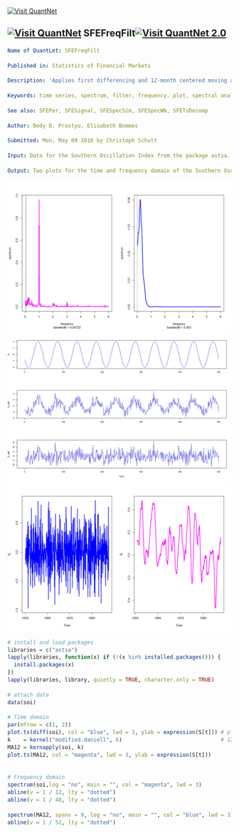 
[<img src="https://github.com/QuantLet/Styleguide-and-FAQ/blob/master/pictures/banner.png" width="880" alt="Visit QuantNet">](http://quantlet.de/index.php?p=info)

## [<img src="https://github.com/QuantLet/Styleguide-and-Validation-procedure/blob/master/pictures/qloqo.png" alt="Visit QuantNet">](http://quantlet.de/) **SFEFreqFilt**[<img src="https://github.com/QuantLet/Styleguide-and-Validation-procedure/blob/master/pictures/QN2.png" width="60" alt="Visit QuantNet 2.0">](http://quantlet.de/d3/ia)

```yaml
Name of QuantLet: SFEFreqFilt

Published in: Statistics of Financial Markets

Description: 'Applies first differencing and 12-month centered moving average filter to SOI data and plots the results in time and frequency representation'

Keywords: time series, spectrum, filter, frequency, plot, spectral analysis

See also: SFEPer, SFESignal, SFESpecSim, SFESpecWN, SFETsDecomp

Author: Dedy D. Prastyo, Elisabeth Bommes

Submitted: Mon, May 09 2016 by Christoph Schult

Input: Data for the Southern Oscillation Index from the package astsa.

Output: Two plots for the time and frequency domain of the Southern Oscillation Index.

```

![Picture1](FrequencyDomain.png)
![Picture2](SignalSim.png)
![Picture3](TimeDomain.png)

```r
# install and load packages
libraries = c("astsa")
lapply(libraries, function(x) if (!(x %in% installed.packages())) {
  install.packages(x)
})
lapply(libraries, library, quietly = TRUE, character.only = TRUE)

# attach data
data(soi)

# Time domain
par(mfrow = c(1, 2))
plot.ts(diff(soi), col = "blue", lwd = 3, ylab = expression(S[t])) # plot 1st difference of soi data
k    = kernel("modified.daniell", 6)                               # 12 month filter
MA12 = kernapply(soi, k)
plot.ts(MA12, col = "magenta", lwd = 3, ylab = expression(S[t]))


# Frequency domain
spectrum(soi,log = "no", main = "", col = "magenta", lwd = 3)		
abline(v = 1 / 12, lty = "dotted")
abline(v = 1 / 48, lty = "dotted")

spectrum(MA12, spans = 9, log = "no", main = "", col = "blue", lwd = 3) 
abline(v = 1 / 52, lty = "dotted")
```
